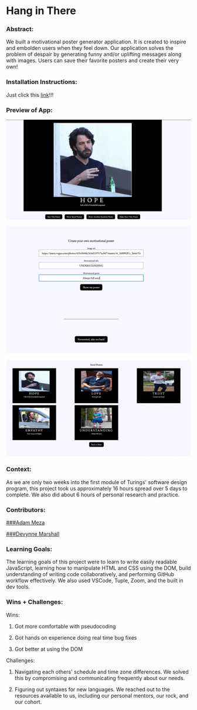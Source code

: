 # Hang in There  

### Abstract:
We built a motivational poster generator application. It is created to inspire and embolden users when they feel down. Our application solves the problem of despair by generating funny and/or uplifting messages along with images. Users can save their favorite posters and create their very own!

### Installation Instructions:
Just click this [link](https://devynnem.github.io/really-great-advice/)!!!

### Preview of App:
![alt text](https://github.com/devynnem/really-great-advice/blob/main/MainPoster.png?raw=true)

![alt text](https://github.com/devynnem/really-great-advice/blob/main/CreatePosterForm.png?raw=true)

![alt text](https://github.com/devynnem/really-great-advice/blob/main/SavedPosters.png?raw=true)


### Context:
As we are only two weeks into the first module of Turings' software design program, this project took us approximately 16 hours spread over 5 days to complete. We also did about 6 hours of personal research and practice.

### Contributors:

[###Adam Meza](https://github.com/adam-meza) 

[###Devynne Marshall](https://github.com/devynnem)

### Learning Goals:
The learning goals of this project were to learn to write easily readable JavaScript, learning how to manipulate HTML and CSS using the DOM, build understanding of writing code collaboratively, and performing GitHub workflow effectively. We also used VSCode, Tuple, Zoom, and the built in dev tools.


### Wins + Challenges:
Wins: 

1. Got more comfortable with pseudocoding

2. Got hands on experience doing real time bug fixes

3. Got better at using the DOM

Challenges: 

1. Navigating each others' schedule and time zone differences. We solved this by compromising and communicating frequently about our needs.


2. Figuring out syntaxes for new languages. We reached out to the resources available to us, including our personal mentors, our rock, and our cohort.

